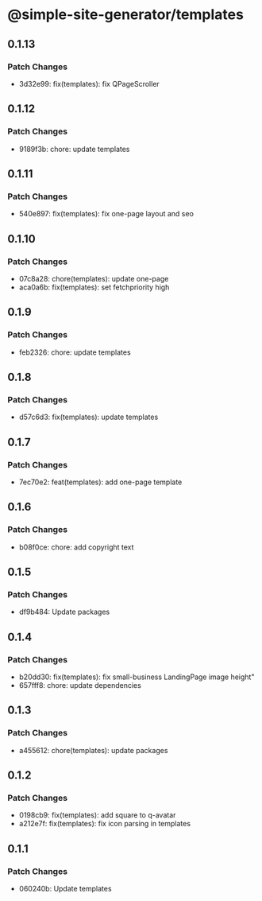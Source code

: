 # @simple-site-generator/templates

## 0.1.13

### Patch Changes

- 3d32e99: fix(templates): fix QPageScroller

## 0.1.12

### Patch Changes

- 9189f3b: chore: update templates

## 0.1.11

### Patch Changes

- 540e897: fix(templates): fix one-page layout and seo

## 0.1.10

### Patch Changes

- 07c8a28: chore(templates): update one-page
- aca0a6b: fix(templates): set fetchpriority high

## 0.1.9

### Patch Changes

- feb2326: chore: update templates

## 0.1.8

### Patch Changes

- d57c6d3: fix(templates): update templates

## 0.1.7

### Patch Changes

- 7ec70e2: feat(templates): add one-page template

## 0.1.6

### Patch Changes

- b08f0ce: chore: add copyright text

## 0.1.5

### Patch Changes

- df9b484: Update packages

## 0.1.4

### Patch Changes

- b20dd30: fix(templates): fix small-business LandingPage image height"
- 657fff8: chore: update dependencies

## 0.1.3

### Patch Changes

- a455612: chore(templates): update packages

## 0.1.2

### Patch Changes

- 0198cb9: fix(templates): add square to q-avatar
- a212e7f: fix(templates): fix icon parsing in templates

## 0.1.1

### Patch Changes

- 060240b: Update templates
